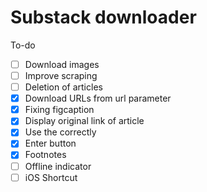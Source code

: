 # Substack downloader

To-do

- [ ] Download images
- [ ] Improve scraping
- [ ] Deletion of articles
- [x] Download URLs from url parameter
- [x] Fixing figcaption
- [x] Display original link of article
- [x] Use the <Avatar /> correctly
- [x] Enter button
- [x] Footnotes
- [ ] Offline indicator
- [ ] iOS Shortcut

